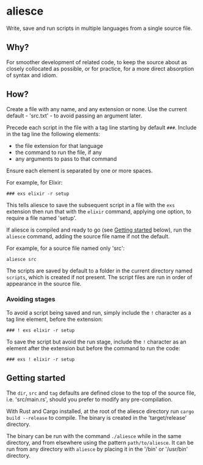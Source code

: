 # aliesce

Write, save and run scripts in multiple languages from a single source file.

## Why?

For smoother development of related code, to keep the source about as closely collocated as possible, or for practice, for a more direct absorption of syntax and idiom.

## How?

Create a file with any name, and any extension or none. Use the current default - 'src.txt' - to avoid passing an argument later.

Precede each script in the file with a tag line starting by default `###`. Include in the tag line the following elements:

- the file extension for that language
- the command to run the file, if any
- any arguments to pass to that command

Ensure each element is separated by one or more spaces.

For example, for Elixir:

```
### exs elixir -r setup
```

This tells aliesce to save the subsequent script in a file with the `exs` extension then run that with the `elixir` command, applying one option, to require a file named 'setup'.

If aliesce is compiled and ready to go (see [Getting started](#getting-started) below), run the `aliesce` command, adding the source file name if not the default.

For example, for a source file named only 'src':

```shell
aliesce src
```

The scripts are saved by default to a folder in the current directory named `scripts`, which is created if not present. The script files are run in order of appearance in the source file.

### Avoiding stages

To avoid a script being saved and run, simply include the `!` character as a tag line element, before the extension:

```
### ! exs elixir -r setup
```

To save the script but avoid the run stage, include the `!` character as an element after the extension but before the command to run the code:

```
### exs ! elixir -r setup
```

## Getting started

The `dir`, `src` and `tag` defaults are defined close to the top of the source file, i.e. 'src/main.rs', should you prefer to modify any pre-compilation.

With Rust and Cargo installed, at the root of the aliesce directory run `cargo build --release` to compile. The binary is created in the 'target/release' directory.

The binary can be run with the command `./aliesce` while in the same directory, and from elsewhere using the pattern `path/to/aliesce`. It can be run from any directory with `aliesce` by placing it in the '/bin' or '/usr/bin' directory.
